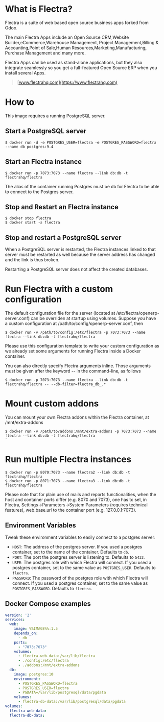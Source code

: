 # What is Flectra?

Flectra is a suite of web based open source business apps forked from Odoo.

The main Flectra Apps include an Open Source CRM,Website Builder,eCommerce,Warehouse Management, Project Management,Billing & Accounting,Point of Sale,Human Resources,Marketing,Manufacturing, Purchase Management and many more.

Flectra Apps can be used as stand-alone applications, but they also integrate seamlessly so you get a full-featured Open Source ERP when you install several Apps.

> [www.flectrahq.com](https://www.flectrahq.com)

# How to

This image requires a running PostgreSQL server.

## Start a PostgreSQL server

```console
$ docker run -d -e POSTGRES_USER=flectra -e POSTGRES_PASSWORD=flectra --name db postgres:9.4
```

## Start an Flectra instance

```console
$ docker run -p 7073:7073 --name flectra --link db:db -t flectrahq/flectra
```

The alias of the container running Postgres must be db for Flectra to be able to connect to the Postgres server.

## Stop and Restart an Flectra instance

```console
$ docker stop flectra
$ docker start -a flectra
```

## Stop and restart a PostgreSQL server

When a PostgreSQL server is restarted, the Flectra instances linked to that server must be restarted as well because the server address has changed and the link is thus broken.

Restarting a PostgreSQL server does not affect the created databases.

# Run Flectra with a custom configuration

The default configuration file for the server (located at /etc/flectra/openerp-server.conf) can be overriden at startup using volumes. Suppose you have a custom configuration at /path/to/config/openerp-server.conf, then

```console
$ docker run -v /path/to/config:/etc/flectra -p 7073:7073 --name flectra --link db:db -t flectrahq/flectra
```

Please use this configuration template to write your custom configuration as we already set some arguments for running Flectra inside a Docker container.

You can also directly specify Flectra arguments inline. Those arguments must be given after the keyword -- in the command-line, as follows

```console
$ docker run -p 7073:7073 --name flectra --link db:db -t flectrahq/flectra -- --db-filter=flectra_db_.*
```

# Mount custom addons

You can mount your own Flectra addons within the Flectra container, at /mnt/extra-addons

```console
$ docker run -v /path/to/addons:/mnt/extra-addons -p 7073:7073 --name flectra --link db:db -t flectrahq/flectra
`
```

# Run multiple Flectra instances

```console
$ docker run -p 8070:7073 --name flectra2 --link db:db -t flectrahq/flectra
$ docker run -p 8071:7073 --name flectra3 --link db:db -t flectrahq/flectra
```

Please note that for plain use of mails and reports functionalities, when the host and container ports differ (e.g. 8070 and 7073), one has to set, in Flectra, Settings->Parameters->System Parameters (requires technical features), web.base.url to the container port (e.g. 127.0.0.1:7073).

## Environment Variables

Tweak these environment variables to easily connect to a postgres server:

-	`HOST`: The address of the postgres server. If you used a postgres container, set to the name of the container. Defaults to `db`.
-	`PORT`: The port the postgres server is listening to. Defaults to `5432`.
-	`USER`: The postgres role with which Flectra will connect. If you used a postgres container, set to the same value as `POSTGRES_USER`. Defaults to `flectra`.
-	`PASSWORD`: The password of the postgres role with which Flectra will connect. If you used a postgres container, set to the same value as `POSTGRES_PASSWORD`. Defaults to `flectra`.

## Docker Compose examples

```yml
version: '2'
services:
  web:
    image: %%IMAGE%%:1.5
    depends_on:
      - db
    ports:
      - "7073:7073"
    volumes:
      - flectra-web-data:/var/lib/flectra
      - ./config:/etc/flectra
      - ./addons:/mnt/extra-addons
  db:
    image: postgres:10
    environment:
      - POSTGRES_PASSWORD=flectra
      - POSTGRES_USER=flectra
      - PGDATA=/var/lib/postgresql/data/pgdata
    volumes:
      - flectra-db-data:/var/lib/postgresql/data/pgdata
volumes:
  flectra-web-data:
  flectra-db-data:
```
